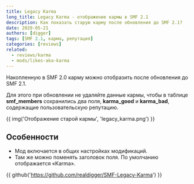 ```yaml
---
title: Legacy Karma
long_title: Legacy Karma - отображение кармы в SMF 2.1
description: Как показать старую карму после обновления до SMF 2.1?
date: 2020-05-21
authors: [digger]
tags: [SMF 2.1, карма, репутация]
categories: [reviews]
related:
  - reviews/karma
  - mods/likes-aka-karma
---
```


Накопленную в SMF 2.0 карму можно отобразить после обновления до SMF 2.1.

<!-- more -->

Для этого при обновлении не удаляйте данные кармы, чтобы в таблице **smf_members** сохранились два поля, __karma_good__ и __karma_bad__, содержащие пользовательскую репутацию.

{{ img('Отображение старой кармы', 'legacy_karma.png') }}

## Особенности

* Мод включается в общих настройках модификаций.
* Там же можно поменять заголовок поля. По умолчанию отображается «Karma».

{{ github('https://github.com/realdigger/SMF-Legacy-Karma') }}
